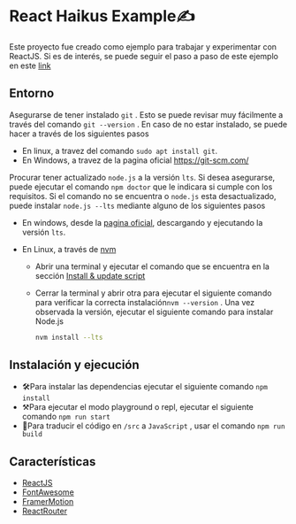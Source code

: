 # React Haikus Example:writing_hand:

Este proyecto fue creado como ejemplo para trabajar y experimentar con ReactJS. Si es de interés, se puede seguir el paso a paso de este ejemplo en este [link](https://auspicious-sunfish-a4d.notion.site/Dise-o-Adaptable-4180714f4fa5417b988ff02a347baa1d)

## Entorno

Asegurarse de tener instalado `git` . Esto se puede revisar muy fácilmente a través del comando `git --version` . En caso de no estar instalado, se puede hacer a través de los siguientes pasos

- En linux, a travez del comando `sudo apt install git`.
- En Windows, a travez de la pagina oficial https://git-scm.com/

Procurar tener actualizado `node.js` a la versión `lts`. Si desea asegurarse, puede ejecutar el comando `npm doctor` que le indicara si cumple con los requisitos. Si el comando no se encuentra o `node.js` esta desactualizado, puede instalar `node.js --lts` mediante alguno de los siguientes pasos

- En windows, desde la [pagina oficial](https://nodejs.org/en/), descargando y ejecutando la versión `lts`.

- En Linux, a través de [nvm](https://github.com/nvm-sh/nvm) 

  - Abrir una terminal y ejecutar el comando que se encuentra en la sección [Install & update script](https://github.com/nvm-sh/nvm#install--update-script)

  - Cerrar la terminal y abrir otra para ejecutar el siguiente comando para verificar la correcta instalación`nvm --version` . Una vez observada la versión, ejecutar el siguiente comando para instalar Node.js

    ```bash
    nvm install --lts
    ```


## Instalación y ejecución

- 🛠Para instalar las dependencias ejecutar el siguiente comando `npm install`
- ⚒Para ejecutar el modo playground o repl, ejecutar el siguiente comando `npm run start`
- 🔧Para traducir el código en `/src` a `JavaScript` , usar el comando `npm run build`

## Características

- [ReactJS](https://reactjs.org/)
- [FontAwesome](https://fontawesome.com/)
- [FramerMotion](https://www.framer.com/docs/introduction/)
- [ReactRouter](https://reactrouter.com/en/main)

